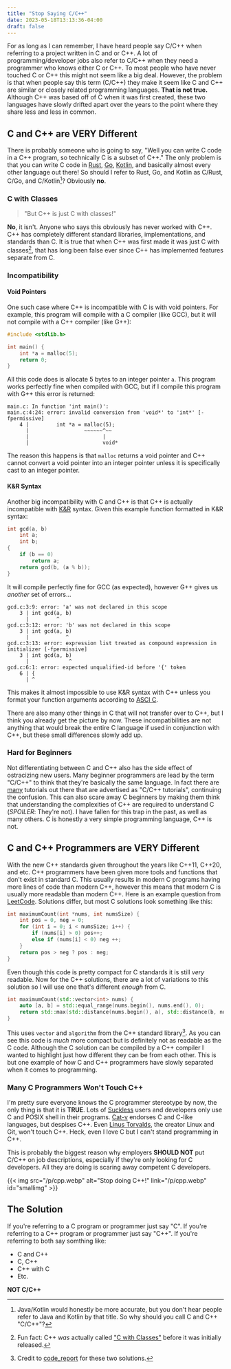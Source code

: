 ```yaml
---
title: "Stop Saying C/C++"
date: 2023-05-18T13:13:36-04:00
draft: false
---
```


For as long as I can remember, I have heard people say C/C++ when referring to
a project written in C and or C++. A lot of programming/developer jobs also
refer to C/C++ when they need a programmer who knows either C or C++. To most
people who have never touched C or C++ this might not seem like a big deal.
However, the problem is that when people say this term (C/C++) they make it
seem like C and C++ are similar or closely related programming languages.
**That is not true.** Although C++ was based off of C when it was first
created, these two languages have slowly drifted apart over the years to the
point where they share less and less in common.

## C and C++ are VERY Different

There is probably someone who is going to say, "Well you can write C code in
a C++ program, so technically C is a subset of C++." The only problem is that
you can write C code in [Rust](https://doc.rust-lang.org/nomicon/ffi.html),
[Go](https://pkg.go.dev/cmd/cgo), [Kotlin](https://kotlinlang.org/docs/native-c-interop.html),
and basically almost every other language out there! So should I refer to Rust,
Go, and Kotlin as C/Rust, C/Go, and C/Kotlin[^1]? Obviously **no**.

### C with Classes

> "But C++ is just C with classes!"

**No**, it isn't. Anyone who says this obviously has never worked with C++. C++ has
completely different standard libraries, implementations, and standards than C.
It is true that when C++ was first made it was just C with classes[^2], that has
long been false ever since C++ has implemented features separate from C.

### Incompatibility

#### Void Pointers

One such case where C++ is incompatible with C is with void pointers.
For example, this program will compile with a C compiler (like GCC), but it
will not compile with a C++ compiler (like G++):

``` c
#include <stdlib.h>

int main() {
	int *a = malloc(5);
	return 0;
}
```

All this code does is allocate 5 bytes to an integer pointer `a`. This program
works perfectly fine when compiled with GCC, but if I compile this program with
G++ this error is returned:

```
main.c: In function 'int main()':
main.c:4:24: error: invalid conversion from 'void*' to 'int*' [-fpermissive]
    4 |         int *a = malloc(5);
      |                  ~~~~~~^~~
      |                        |
      |                        void*
```

The reason this happens is that `malloc` returns a void pointer and C++ cannot
convert a void pointer into an integer pointer unless it is specifically cast
to an integer pointer.

#### K&R Syntax

Another big incompatibility with C and C++ is that C++ is actually incompatible
with [K&R](https://en.wikipedia.org/wiki/C_(programming_language)#K&R_C) syntax. Given this example function formatted in K&R syntax:

``` c
int gcd(a, b)
	int a;
	int b;
{
	if (b == 0)
		return a;
	return gcd(b, (a % b));
}
```

It will compile perfectly fine for GCC (as expected), however G++ gives us
*another* set of errors...

```
gcd.c:3:9: error: 'a' was not declared in this scope
    3 | int gcd(a, b)
      |         ^
gcd.c:3:12: error: 'b' was not declared in this scope
    3 | int gcd(a, b)
      |            ^
gcd.c:3:13: error: expression list treated as compound expression in initializer [-fpermissive]
    3 | int gcd(a, b)
      |             ^
gcd.c:6:1: error: expected unqualified-id before '{' token
    6 | {
      | ^
```

This makes it almost impossible to use K&R syntax with C++ unless you format
your function arguments according to [ASCI C](https://gist.github.com/nicholatian/2d9514feaf9a95e7561a433ac404b141).

There are also many other things in C that will not transfer over to C++, but
I think you already get the picture by now. These incompatibilities are not
anything that would break the entire C language if used in conjunction with
C++, but these small differences slowly add up.

### Hard for Beginners

Not differentiating between C and C++ also has the side effect of ostracizing new
users. Many beginner programmers are lead by the term "C/C++" to think that
they're basically the same language. In fact there are [many](https://medium.com/@yekayama/stop-making-c-c-tutorials-2fa9bc114488) tutorials out there
that are advertised as "C/C++ tutorials", continuing the confusion.
This can also scare away C beginners by making them think that understanding
the complexities of C++ are required to understand C (*SPOILER*: They're not).
I have fallen for this trap in the past, as well as many others.
C is honestly a very simple programming language, C++ is not.

## C and C++ Programmers are VERY Different

With the new C++ standards given throughout the years like C++11, C++20, and
etc. C++ programmers have been given more tools and functions that don't exist
in standard C. This usually results in modern C programs having more lines of
code than modern C++, however this means that modern C is usually more readable
than modern C++. Here is an example question from [LeetCode](https://leetcode.com/problems/maximum-count-of-positive-integer-and-negative-integer/).
Solutions differ, but most C solutions look something like this:

``` c
int maximumCount(int *nums, int numsSize) {
	int pos = 0, neg = 0;
	for (int i = 0; i < numsSize; i++) {
		if (nums[i] > 0) pos++;
		else if (nums[i] < 0) neg ++;
	}
	return pos > neg ? pos : neg;
}
```

Even though this code is pretty compact for C standards it is still *very*
readable. Now for the C++ solutions, there are a lot of variations to this
solution so I will use one that's different *enough* from C.

``` cpp
int maximumCount(std::vector<int> nums) {
	auto [a, b] = std::equal_range(nums.begin(), nums.end(), 0);
	return std::max(std::distance(nums.begin(), a), std::distance(b, nums.end()));
}
```

This uses `vector` and `algorithm` from the C++ standard library[^3].
As you can see this code is *much* more compact but is definitely not as
readable as the C code. Although the C solution can be compiled by a C++
compiler I wanted to highlight just how different they can be from each other.
This is but one example of how C and C++ programmers have slowly separated
when it comes to programming.

### Many C Programmers Won't Touch C++

I'm pretty sure everyone knows the C programmer stereotype by now, the only
thing is that it is **TRUE**.
Lots of [Suckless](https://suckless.org/) users and developers only use
C and POSIX shell in their programs. [Cat-v](https://harmful.cat-v.org/software/c++/) endorses
C and C-like languages, but despises C++. Even
[Linus Torvalds](https://lore.kernel.org/all/alpine.LFD.0.999.0709061839510.5626@evo.linux-foundation.org/),
the creator Linux and Git, won't touch C++.
Heck, even I love C but I can't stand programming in C++.

This is probably the biggest reason why employers **SHOULD NOT** put C/C++
on job descriptions, especially if they're only looking for C developers.
All they are doing is scaring away competent C developers.

{{< img src="/p/cpp.webp" alt="Stop doing C++!" link="/p/cpp.webp" id="smallimg" >}}

## The Solution

If you're referring to a C program or programmer just say "C".
If you're referring to a C++ program or programmer just say "C++".
If you're referring to both say somthing like:

- C and C++
- C, C++
- C++ with C
- Etc.

**NOT C/C++**

[^1]: Java/Kotlin would honestly be more accurate, but you don't hear people
refer to Java and Kotlin by that title. So why should you call C and C++ "C/C++"?

[^2]: Fun fact: C++ *was* actually called ["C with Classes"](https://www.stroustrup.com/bs_faq.html#invention) before it was
initially released.

[^3]: Credit to [code_report](https://youtu.be/U6I-Kwj-AvY) for these two solutions.
